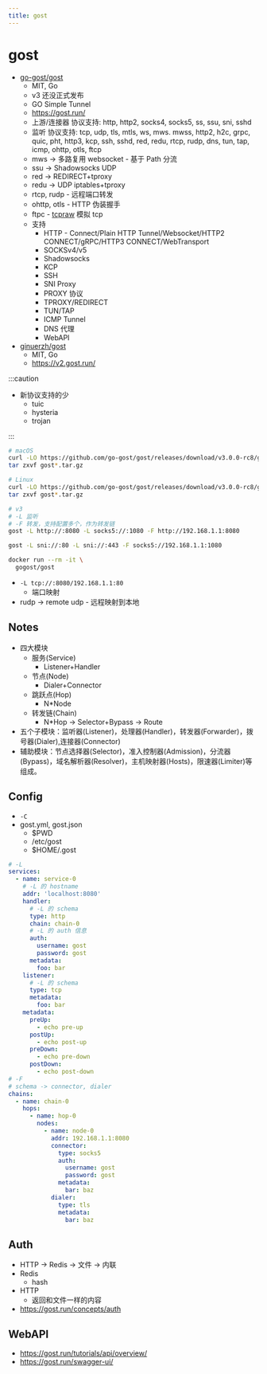 ```yaml
---
title: gost
---
```


# gost

- [go-gost/gost](https://github.com/go-gost/gost)
  - MIT, Go
  - v3 还没正式发布
  - GO Simple Tunnel
  - https://gost.run/
  - 上游/连接器 协议支持: http, http2, socks4, socks5, ss, ssu, sni, sshd
  - 监听 协议支持: tcp, udp, tls, mtls, ws, mws. mwss, http2, h2c, grpc, quic, pht, http3, kcp, ssh, sshd, red, redu, rtcp, rudp, dns, tun, tap, icmp, ohttp, otls, ftcp
  - mws -> 多路复用 websocket - 基于 Path 分流
  - ssu -> Shadowsocks UDP
  - red -> REDIRECT+tproxy
  - redu -> UDP iptables+tproxy
  - rtcp, rudp - 远程端口转发
  - ohttp, otls - HTTP 伪装握手
  - ftpc - [tcpraw](https://github.com/xtaci/tcpraw) 模拟 tcp
  - 支持
    - HTTP - Connect/Plain HTTP Tunnel/Websocket/HTTP2 CONNECT/gRPC/HTTP3 CONNECT/WebTransport
    - SOCKSv4/v5
    - Shadowsocks
    - KCP
    - SSH
    - SNI Proxy
    - PROXY 协议
    - TPROXY/REDIRECT
    - TUN/TAP
    - ICMP Tunnel
    - DNS 代理
    - WebAPI
- [ginuerzh/gost](https://github.com/ginuerzh/gost)
  - MIT, Go
  - https://v2.gost.run/

:::caution

- 新协议支持的少
  - tuic
  - hysteria
  - trojan

:::

```bash
# macOS
curl -LO https://github.com/go-gost/gost/releases/download/v3.0.0-rc8/gost_3.0.0-rc8_darwin_amd64.tar.gz
tar zxvf gost*.tar.gz

# Linux
curl -LO https://github.com/go-gost/gost/releases/download/v3.0.0-rc8/gost_3.0.0-rc8_linux_amd64.tar.gz
tar zxvf gost*.tar.gz

# v3
# -L 监听
# -F 转发，支持配置多个，作为转发链
gost -L http://:8080 -L socks5://:1080 -F http://192.168.1.1:8080

gost -L sni://:80 -L sni://:443 -F socks5://192.168.1.1:1080

docker run --rm -it \
  gogost/gost
```

- `-L tcp://:8080/192.168.1.1:80`
  - 端口映射
- rudp -> remote udp - 远程映射到本地

## Notes

- 四大模块
  - 服务(Service)
    - Listener+Handler
  - 节点(Node)
    - Dialer+Connector
  - 跳跃点(Hop)
    - N\*Node
  - 转发链(Chain)
    - N\*Hop -> Selector+Bypass -> Route
- 五个子模块：监听器(Listener)，处理器(Handler)，转发器(Forwarder)，拨号器(Dialer),连接器(Connector)
- 辅助模块：节点选择器(Selector)，准入控制器(Admission)，分流器(Bypass)，域名解析器(Resolver)，主机映射器(Hosts)，限速器(Limiter)等组成。

## Config

- `-C`
- gost.yml, gost.json
  - $PWD
  - /etc/gost
  - $HOME/.gost

```yaml
# -L
services:
  - name: service-0
    # -L 的 hostname
    addr: 'localhost:8080'
    handler:
      # -L 的 schema
      type: http
      chain: chain-0
      # -L 的 auth 信息
      auth:
        username: gost
        password: gost
      metadata:
        foo: bar
    listener:
      # -L 的 schema
      type: tcp
      metadata:
        foo: bar
    metadata:
      preUp:
        - echo pre-up
      postUp:
        - echo post-up
      preDown:
        - echo pre-down
      postDown:
        - echo post-down
# -F
# schema -> connector, dialer
chains:
  - name: chain-0
    hops:
      - name: hop-0
        nodes:
          - name: node-0
            addr: 192.168.1.1:8080
            connector:
              type: socks5
              auth:
                username: gost
                password: gost
              metadata:
                bar: baz
            dialer:
              type: tls
              metadata:
                bar: baz
```

## Auth

- HTTP -> Redis -> 文件 -> 内联
- Redis
  - hash
- HTTP
  - 返回和文件一样的内容
- https://gost.run/concepts/auth

## WebAPI

- https://gost.run/tutorials/api/overview/
- https://gost.run/swagger-ui/
